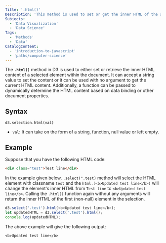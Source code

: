 ```yaml
---
Title: '.html()'
Description: 'This method is used to set or get the inner HTML of the selected elements'
Subjects:
  - 'Data Visualization'
  - 'Data Science'
Tags:
  - 'Methods'
  - 'Data'
CatalogContent:
  - 'introduction-to-javascript'
  - 'paths/computer-science'
---
```


The **`.html()`** method in D3 is used to either set or retrieve the inner HTML content of a selected element within the document. It can accept a string value to set the content or it can be used with no argument to get the current HTML content. Additionally, a function can be passed to dynamically determine the HTML content based on data binding or other document properties.

## Syntax

```pseudo
d3.selection.html(val)
```

- `val`: It can take on the form of a string, function, null value or left empty.

## Example

Suppose that you have the following HTML code:

```HTML
<div class="test">Test line</div>
```

In the example given below, `.select(".test)` method will select the HTML element with classname `test` and the `html.(<b>Updated test line</b>)` will change the element's inner HTML from `Test line` to `<b>Updated test line</b>`. Calling the `.html()` function again without any arguments will return the inner HTML of the first (non-null) element in the selection.

```js
d3.select('.test').html(<b>Updated test line</b>);
let updatedHTML = d3.select('.test').html();
console.log(updatedHTML);
```

The above example will give the following output:

```shell
<b>Updated test line</b>
```
